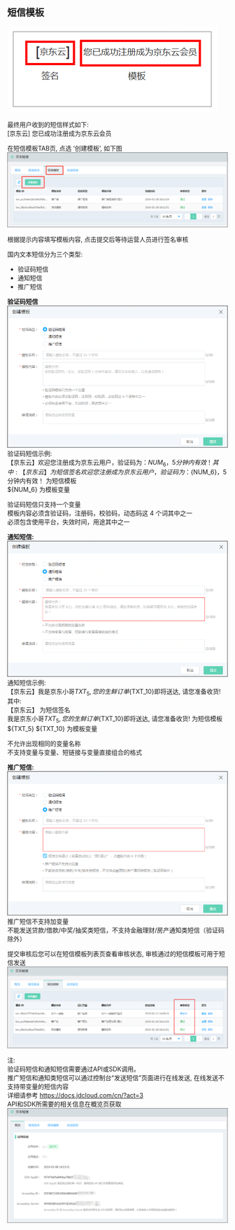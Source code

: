 ## 短信模板  

![短信样例](../../../../image/Text-Message/dx-014.png)  

最终用户收到的短信样式如下:   
[京东云] 您已成功注册成为京东云会员  

在短信模板TAB页, 点选 ‘创建模板’, 如下图  
![创建模板](../../../../image/Text-Message/dx-015.png)  

根据提示内容填写模板内容, 点击提交后等待运营人员进行签名审核  

国内文本短信分为三个类型: 
* 验证码短信  
* 通知短信  
* 推广短信  

**验证码短信**  
![验证码](../../../../image/Text-Message/dx-016a.png)  
验证码短信示例:  
【京东云】欢迎您注册成为京东云用户，验证码为：${NUM_6}，5分钟内有效！  
其中:  
【京东云】 为短信签名  
欢迎您注册成为京东云用户，验证码为：${NUM_6}，5分钟内有效！ 为短信模板  
${NUM_6}  为模板变量  

验证码短信只支持一个变量  
模板内容必须含验证码，注册码，校验码，动态码这 4 个词其中之一  
必须包含使用平台，失效时间，用途其中之一  

**通知短信:**  
![通知](../../../../image/Text-Message/dx-016b.png)  
通知短信示例:  
【京东云】我是京东小哥${TXT_5}, 您的生鲜订单${TXT_10}即将送达, 请您准备收货!  
其中:  
【京东云】 为短信签名  
我是京东小哥${TXT_5}, 您的生鲜订单${TXT_10}即将送达, 请您准备收货!  为短信模板  
${TXT_5} ${TXT_10} 为模板变量  

不允许出现相同的变量名称  
不支持变量与变量、短链接与变量直接组合的格式  

**推广短信:**  
![推广](../../../../image/Text-Message/dx-016c.png)  
推广短信不支持加变量  
不能发送贷款/借款/中奖/抽奖类短信，不支持金融理财/房产通知类短信（验证码除外）  

提交审核后您可以在短信模板列表页查看审核状态, 审核通过的短信模板可用于短信发送  
![查看状态](../../../../image/Text-Message/dx-017.png)  

注:  
验证码短信和通知短信需要通过API或SDK调用。  
推广短信和通知类短信可以通过控制台“发送短信”页面进行在线发送, 在线发送不支持带变量的短信内容  
详细请参考 https://docs.jdcloud.com/cn/?act=3  
API和SDK所需要的相关信息在概览页获取  
![ak](../../../../image/Text-Message/dx-017a.png)  
